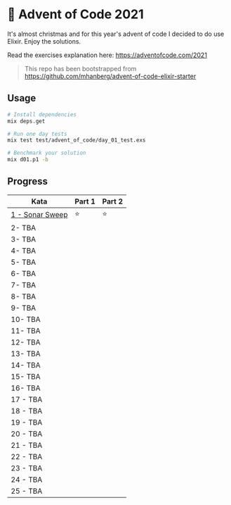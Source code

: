 # 🎄 Advent of Code 2021

It's almost christmas and for this year's advent of code I decided to do use Elixir. Enjoy the solutions.

Read the exercises explanation here: https://adventofcode.com/2021

> This repo has been bootstrapped from https://github.com/mhanberg/advent-of-code-elixir-starter

## Usage

```bash
# Install dependencies
mix deps.get

# Run one day tests
mix test test/advent_of_code/day_01_test.exs

# Benchmark your solution
mix d01.p1 -b
```

## Progress

| Kata                                            | Part 1 | Part 2 |
| ----------------------------------------------- | ------ | ------ |
| [1 - Sonar Sweep](lib/advent_of_code/day_01.ex) | ⭐️      | ⭐️      |
| 2- TBA                                          |        |        |
| 3- TBA                                          |        |        |
| 4- TBA                                          |        |        |
| 5- TBA                                          |        |        |
| 6- TBA                                          |        |        |
| 7- TBA                                          |        |        |
| 8- TBA                                          |        |        |
| 9- TBA                                          |        |        |
| 10- TBA                                         |        |        |
| 11- TBA                                         |        |        |
| 12- TBA                                         |        |        |
| 13- TBA                                         |        |        |
| 14- TBA                                         |        |        |
| 15- TBA                                         |        |        |
| 16- TBA                                         |        |        |
| 17 - TBA                                        |        |        |
| 18 - TBA                                        |        |        |
| 19 - TBA                                        |        |        |
| 20 - TBA                                        |        |        |
| 21 - TBA                                        |        |        |
| 22 - TBA                                        |        |        |
| 23 - TBA                                        |        |        |
| 24 - TBA                                        |        |        |
| 25 - TBA                                        |        |        |

